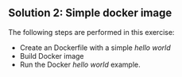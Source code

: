 ## Solution 2: Simple docker image

The following steps are performed in this exercise:

- Create an Dockerfile with a simple *hello world*
- Build Docker image
- Run the Docker *hello world* example.

<!-- Stuff between the <div class="notes"> will be rendered as pptx slide notes -->

<div class="notes">

</div>
